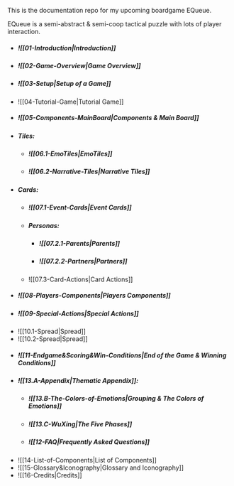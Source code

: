 This is the documentation repo for my upcoming boardgame EQueue. 

EQueue is a semi-abstract & semi-coop tactical puzzle with lots of player interaction.

- ##### ![[01-Introduction|Introduction]]
- ##### ![[02-Game-Overview|Game Overview]]
- ##### ![[03-Setup|Setup of a Game]]
- ![[04-Tutorial-Game|Tutorial Game]]
- ##### ![[05-Components-MainBoard|Components & Main Board]]
- ##### Tiles:
	- ##### ![[06.1-EmoTiles|EmoTiles]]
	- ##### ![[06.2-Narrative-Tiles|Narrative Tiles]]
- ##### Cards:
	- ##### ![[07.1-Event-Cards|Event Cards]]
	- ##### Personas:
		- ##### ![[07.2.1-Parents|Parents]]
		- ##### ![[07.2.2-Partners|Partners]]
	- ![[07.3-Card-Actions|Card Actions]]
- ##### ![[08-Players-Components|Players Components]]
- ##### ![[09-Special-Actions|Special Actions]]
- ![[10.1-Spread|Spread]]
- ![[10.2-Spread|Spread]]
- ##### ![[11-Endgame&Scoring&Win-Conditions|End of the Game & Winning Conditions]]
- ##### ![[13.A-Appendix|Thematic Appendix]]:
	- ##### ![[13.B-The-Colors-of-Emotions|Grouping & The Colors of Emotions]]
	- ##### ![[13.C-WuXing|The Five Phases]]
	- ##### ![[12-FAQ|Frequently Asked Questions]]
- ![[14-List-of-Components|List of Components]]
- ![[15-Glossary&Iconography|Glossary and Iconography]]
- ![[16-Credits|Credits]]
